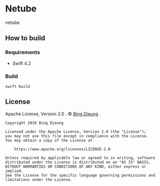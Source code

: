 # Netube
netube  

## How to build
### Requirements
- Swift 4.2  
### Build
```
swift build
```
## License
Apache License, Version 2.0 . © [Bing Djeung](https://djeung.org) .  

```
Copyright 2018 Bing Djeung

Licensed under the Apache License, Version 2.0 (the "License");
you may not use this file except in compliance with the License.
You may obtain a copy of the License at

    https://www.apache.org/licenses/LICENSE-2.0

Unless required by applicable law or agreed to in writing, software
distributed under the License is distributed on an "AS IS" BASIS,
WITHOUT WARRANTIES OR CONDITIONS OF ANY KIND, either express or implied.
See the License for the specific language governing permissions and
limitations under the License.
```

